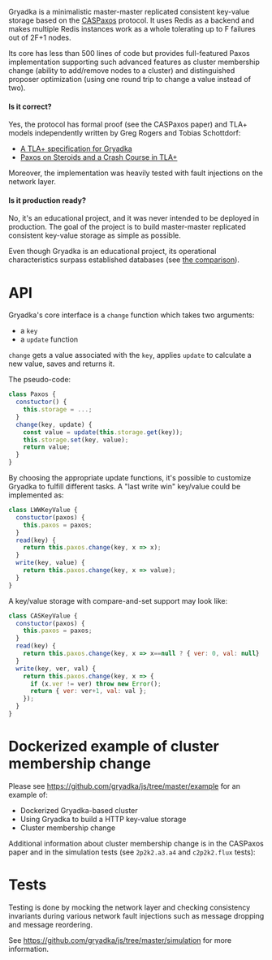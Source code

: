 Gryadka is a minimalistic master-master replicated consistent key-value storage based on the [CASPaxos](https://arxiv.org/abs/1802.07000) protocol. It uses Redis as a backend and makes multiple Redis instances work as a whole tolerating up to F failures out of 2F+1 nodes.

Its core has less than 500 lines of code but provides full-featured Paxos implementation supporting such advanced features as cluster membership change (ability to add/remove nodes to a cluster) and distinguished proposer optimization (using one round trip to change a value instead of two).

#### Is it correct?

Yes, the protocol has formal proof (see the CASPaxos paper) and TLA+ models independently written by Greg Rogers and Tobias Schottdorf:

  * [A TLA+ specification for Gryadka](https://medium.com/@grogepodge/tla-specification-for-gryadka-c80cd625944e)
  * [Paxos on Steroids and a Crash Course in TLA+](https://tschottdorf.github.io/single-decree-paxos-tla-compare-and-swap)

Moreover, the implementation was heavily tested with fault injections on the network layer.

#### Is it production ready?

No, it's an educational project, and it was never intended to be deployed in production. The goal of the project is to build master-master replicated consistent key-value storage as simple as possible.

Even though Gryadka is an educational project, its operational characteristics surpass established databases (see [the comparison](https://github.com/rystsov/perseus)).

# API

Gryadka's core interface is a `change` function which takes two arguments:
  
  * a `key`
  * a `update` function

`change` gets a value associated with the `key`, applies `update` to calculate a new value, saves and returns it.

The pseudo-code:

```javascript
class Paxos {
  constuctor() {
    this.storage = ...;
  }
  change(key, update) {
    const value = update(this.storage.get(key));
    this.storage.set(key, value);
    return value;
  }
}
```

By choosing the appropriate update functions, it's possible to customize Gryadka to fulfill different tasks. A "last write win" key/value could be implemented as:

```javascript
class LWWKeyValue {
  constuctor(paxos) {
    this.paxos = paxos;
  }
  read(key) {
    return this.paxos.change(key, x => x);
  }
  write(key, value) {
    return this.paxos.change(key, x => value);
  }
}
```

A key/value storage with compare-and-set support may look like:

```javascript
class CASKeyValue {
  constuctor(paxos) {
    this.paxos = paxos;
  }
  read(key) {
    return this.paxos.change(key, x => x==null ? { ver: 0, val: null} : x);
  }
  write(key, ver, val) {
    return this.paxos.change(key, x => {
      if (x.ver != ver) throw new Error();
      return { ver: ver+1, val: val };
    });
  }
}
```

# Dockerized example of cluster membership change

Please see https://github.com/gryadka/js/tree/master/example for an example of:

  * Dockerized Gryadka-based cluster
  * Using Gryadka to build a HTTP key-value storage
  * Cluster membership change

Additional information about cluster membership change is in the CASPaxos paper and in the simulation tests (see `2p2k2.a3.a4` and `c2p2k2.flux` tests):

# Tests

Testing is done by mocking the network layer and checking consistency invariants during various network fault injections such as message dropping and message reordering.

See https://github.com/gryadka/js/tree/master/simulation for more information.